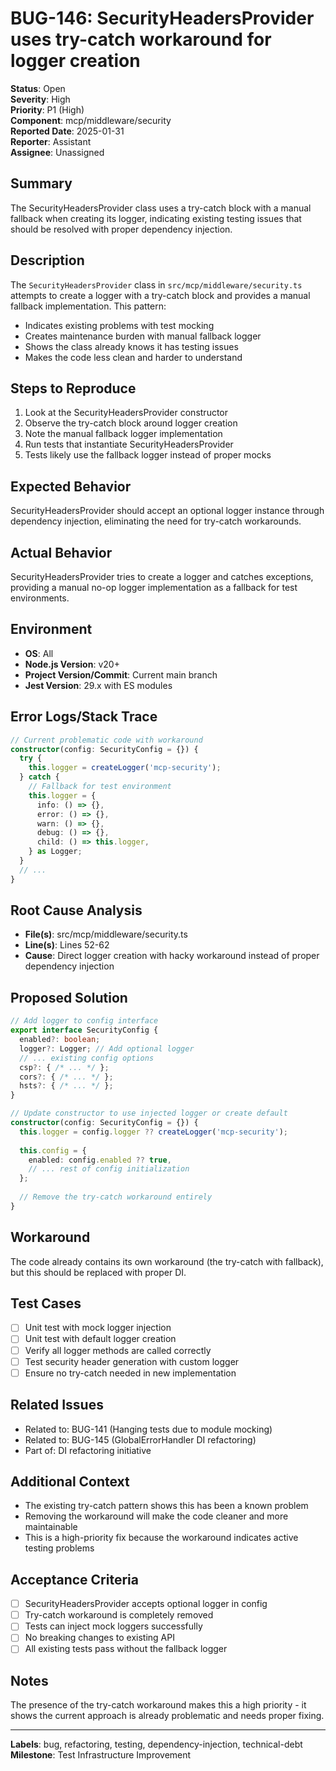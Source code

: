 # BUG-146: SecurityHeadersProvider uses try-catch workaround for logger creation

**Status**: Open  
**Severity**: High  
**Priority**: P1 (High)  
**Component**: mcp/middleware/security  
**Reported Date**: 2025-01-31  
**Reporter**: Assistant  
**Assignee**: Unassigned

## Summary

The SecurityHeadersProvider class uses a try-catch block with a manual fallback when creating its logger, indicating existing testing issues that should be resolved with proper dependency injection.

## Description

The `SecurityHeadersProvider` class in `src/mcp/middleware/security.ts` attempts to create a logger with a try-catch block and provides a manual fallback implementation. This pattern:

- Indicates existing problems with test mocking
- Creates maintenance burden with manual fallback logger
- Shows the class already knows it has testing issues
- Makes the code less clean and harder to understand

## Steps to Reproduce

1. Look at the SecurityHeadersProvider constructor
2. Observe the try-catch block around logger creation
3. Note the manual fallback logger implementation
4. Run tests that instantiate SecurityHeadersProvider
5. Tests likely use the fallback logger instead of proper mocks

## Expected Behavior

SecurityHeadersProvider should accept an optional logger instance through dependency injection, eliminating the need for try-catch workarounds.

## Actual Behavior

SecurityHeadersProvider tries to create a logger and catches exceptions, providing a manual no-op logger implementation as a fallback for test environments.

## Environment

- **OS**: All
- **Node.js Version**: v20+
- **Project Version/Commit**: Current main branch
- **Jest Version**: 29.x with ES modules

## Error Logs/Stack Trace

```typescript
// Current problematic code with workaround
constructor(config: SecurityConfig = {}) {
  try {
    this.logger = createLogger('mcp-security');
  } catch {
    // Fallback for test environment
    this.logger = {
      info: () => {},
      error: () => {},
      warn: () => {},
      debug: () => {},
      child: () => this.logger,
    } as Logger;
  }
  // ...
}
```

## Root Cause Analysis

- **File(s)**: src/mcp/middleware/security.ts
- **Line(s)**: Lines 52-62
- **Cause**: Direct logger creation with hacky workaround instead of proper dependency injection

## Proposed Solution

```typescript
// Add logger to config interface
export interface SecurityConfig {
  enabled?: boolean;
  logger?: Logger; // Add optional logger
  // ... existing config options
  csp?: { /* ... */ };
  cors?: { /* ... */ };
  hsts?: { /* ... */ };
}

// Update constructor to use injected logger or create default
constructor(config: SecurityConfig = {}) {
  this.logger = config.logger ?? createLogger('mcp-security');
  
  this.config = {
    enabled: config.enabled ?? true,
    // ... rest of config initialization
  };
  
  // Remove the try-catch workaround entirely
}
```

## Workaround

The code already contains its own workaround (the try-catch with fallback), but this should be replaced with proper DI.

## Test Cases

- [ ] Unit test with mock logger injection
- [ ] Unit test with default logger creation
- [ ] Verify all logger methods are called correctly
- [ ] Test security header generation with custom logger
- [ ] Ensure no try-catch needed in new implementation

## Related Issues

- Related to: BUG-141 (Hanging tests due to module mocking)
- Related to: BUG-145 (GlobalErrorHandler DI refactoring)
- Part of: DI refactoring initiative

## Additional Context

- The existing try-catch pattern shows this has been a known problem
- Removing the workaround will make the code cleaner and more maintainable
- This is a high-priority fix because the workaround indicates active testing problems

## Acceptance Criteria

- [ ] SecurityHeadersProvider accepts optional logger in config
- [ ] Try-catch workaround is completely removed
- [ ] Tests can inject mock loggers successfully
- [ ] No breaking changes to existing API
- [ ] All existing tests pass without the fallback logger

## Notes

The presence of the try-catch workaround makes this a high priority - it shows the current approach is already problematic and needs proper fixing.

---

**Labels**: bug, refactoring, testing, dependency-injection, technical-debt  
**Milestone**: Test Infrastructure Improvement